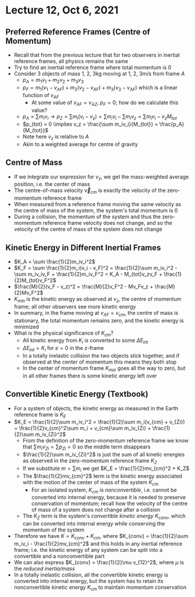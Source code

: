 # Lecture 12, Oct 6, 2021

## Preferred Reference Frames (Centre of Momentum)

* Recall that from the previous lecture that for two observers in inertial reference frames, all physics remains the same
* Try to find an inertial reference frame where total momentum is 0
* Consider 3 objects of mass 1, 2, 3kg moving at 1, 2, 3m/s from frame $A$
	* $p_A = m_1v_1 + m_2v_2 + m_3v_3$
	* $p_F = m_1(v_1 - v_{AF}) + m_2(v_2 - v_{AF}) + m_3(v_3 - v_{AF})$ which is a linear function of $v_{AF}$
		* At some value of $v_{AF} = v_{AZ}$, $p_F = 0$; how do we calculate this value?
	* $p_A = \sum m_iv_i \to p_Z = \sum m_i(v_i - v_z) = \sum m_iv_i - \sum m_iv_z = \sum m_iv_i - v_zM_{tot}$
	* $p_{tot} = 0 \implies v_z = \frac{\sum m_iv_i}{M_{tot}} = \frac{p_A}{M_{tot}}$
	* Note here $v_z$ is relative to $A$
	* Akin to a weighted average for centre of gravity

## Centre of Mass

* If we integrate our expression for $v_z$, we get the mass-weighted average position, i.e. the center of mass
* The centre-of-mass velocity $\vec{v}_{cm}$ is exactly the velocity of the zero-momentum reference frame
* When measured from a reference frame moving the same velocity as the centre of mass of the system, the system's total momentum is 0
* During a collision, the momentum of the system and thus the zero-momentum reference frame velocity does not change, and so the velocity of the centre of mass of the system does not change

## Kinetic Energy in Different Inertial Frames

* $K_A = \sum \frac{1}{2}m_iv_i^2$
* $K_F = \sum \frac{1}{2}m_i(v_i - v_F)^2 = \frac{1}{2}\sum m_iv_i^2 - \sum m_iv_iv_F + \frac{1}{2}m_iv_F^2 = K_A - M_{tot}v_zv_F + \frac{1}{2}M_{tot}v_F^2$
* $\frac{M}{2}(v_F - v_z)^2 = \frac{M}{2}v_F^2 - Mv_Fv_z + \frac{M}{2}Mv_F^2$
* $K_{min}$ is the kinetic energy as observed at $v_z$, the centre of momentum frame; all other observers see more kinetic energy
* In summary, in the frame moving at $v_{AF} = v_{cm}$, the centre of mass is stationary, the total momentum remains zero, and the kinetic energy is minimized
* What is the physical significance of $K_{cm}$?
	* All kinetic energy from $K_i$ is converted to some $\Delta E_{int}$
	* $\Delta E_{int} = K_i$ for $e = 0$ in the $z$-frame
	* In a totally inelastic collision the two objects stick together, and if observed at the center of momentum this means they both stop
	* In the center of momentum frame $K_{min}$ goes all the way to zero, but in all other frames there is some kinetic energy left over

## Convertible Kinetic Energy (Textbook)

* For a system of objects, the kinetic energy as measured in the Earth reference frame is $K_E$
* $K_E = \frac{1}{2}\sum m_iv_i^2 = \frac{1}{2}\sum m_i(v_{cm} + v_{Zi}) = \frac{1}{2}v_{cm}^2\sum m_i + v_{cm}\sum m_iv_{Zi} + \frac{1}{2}\sum m_iv_{Zi}^2$
	* From the definition of the zero-momentum reference frame we know that $\sum m_iv_{Zi} = \sum p_{Zi} = 0$ so the middle term disappears
	* $\frac{1}{2}\sum m_iv_{Zi}^2$ is just the sum of all kinetic energies as observed in the zero-momentum reference frame $K_Z$
	* If we substitute $m = \sum m_i$ we get $K_E = \frac{1}{2}mv_{cm}^2 + K_Z$
	* The $\frac{1}{2}mv_{cm}^2$ term is the kinetic energy associated with the motion of the center of mass of the system $K_{cm}$
		* For an isolated system, $K_{cm}$ is *nonconvertible*, i.e. cannot be converted into internal energy, because it is needed to preserve conservation of momentum; recall how the velocity of the centre of mass of a system does not change after a collision
	* The $K_Z$ term is the system's *convertible kinetic energy* $K_{conv}$, which can be converted into internal energy while conserving the momentum of the system
* Therefore we have $K = K_{conv} + K_{cm}$, where $K_{conv} = \frac{1}{2}\sum m_iv_i - \frac{1}{2}mv_{cm}^2$ and this holds in any inertial reference frame; i.e. the kinetic energy of any system can be split into a convertible and a nonconvertible part
* We can also express $K_{conv} = \frac{1}{2}\mu v_{12}^2$, where $\mu$ is the *reduced inertia/mass*
* In a totally inelastic collision, all the convertible kinetic energy is converted into internal energy, but the system has to retain its nonconvertible kinetic energy $K_{cm}$ to maintain momentum conservation


